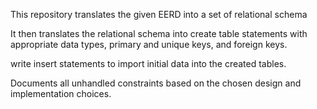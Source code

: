 This repository translates the given EERD into a set of relational schema

It then translates the relational schema into create table statements with appropriate data types, primary and unique keys, and foreign keys.

write insert statements to import initial data into the created tables.

Documents all unhandled constraints based on the chosen design and implementation choices.
